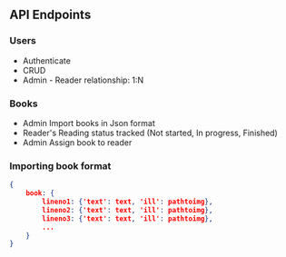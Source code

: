## API Endpoints

### Users
- Authenticate
- CRUD
- Admin - Reader relationship: 1:N

### Books
- Admin Import books in Json format
- Reader's Reading status tracked (Not started, In progress, Finished)
- Admin Assign book to reader

### Importing book format
```json
{
    book: {
        lineno1: {'text': text, 'ill': pathtoimg},
        lineno2: {'text': text, 'ill': pathtoimg},
        lineno3: {'text': text, 'ill': pathtoimg},
        ...
    }
}
```
